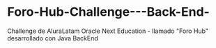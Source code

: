 # Foro-Hub-Challenge---Back-End-
Challenge de AluraLatam Oracle Next Education - llamado "Foro Hub" desarrollado con Java BackEnd 
